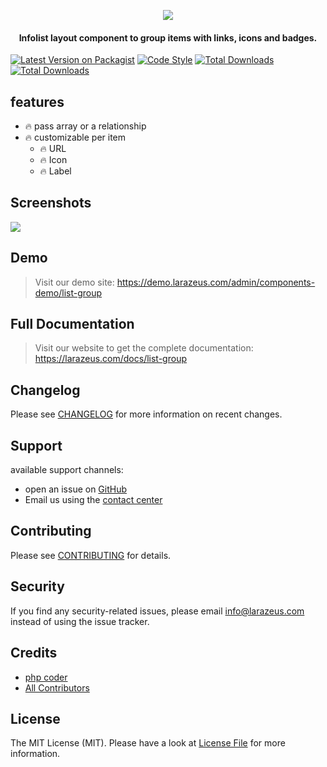 <p align="center">
<a href="https://larazeus.com"><img src="https://larazeus.com/images/lara-zeus-list-group.png" /></a>
</p>

<h4 align="center">Infolist layout component to group items with links, icons and badges.</h4>

<p align="center">

[![Latest Version on Packagist](https://img.shields.io/packagist/v/lara-zeus/list-group.svg?style=flat-square)](https://packagist.org/packages/lara-zeus/list-group)
[![Code Style](https://img.shields.io/github/actions/workflow/status/lara-zeus/list-group/fix-php-code-style-issues.yml?label=code-style&flat-square)](https://github.com/lara-zeus/list-group/actions?query=workflow%3Afix-php-code-style-issues+branch%3Amain)
[![Total Downloads](https://img.shields.io/packagist/dt/lara-zeus/list-group.svg?style=flat-square)](https://packagist.org/packages/lara-zeus/list-group)
[![Total Downloads](https://img.shields.io/github/stars/lara-zeus/list-group?style=flat-square)](https://github.com/lara-zeus/list-group)

</p>

## features

- 🔥 pass array or a relationship
- 🔥 customizable per item
  - 🔥 URL
  - 🔥 Icon
  - 🔥 Label

## Screenshots

![](https://larazeus.com/images/screenshots/list-group/list-group-1.png)

## Demo

> Visit our demo site: https://demo.larazeus.com/admin/components-demo/list-group

## Full Documentation

> Visit our website to get the complete documentation: https://larazeus.com/docs/list-group

## Changelog

Please see [CHANGELOG](CHANGELOG.md) for more information on recent changes.

## Support
available support channels:

* open an issue on [GitHub](https://github.com/lara-zeus/list-group/issues)
* Email us using the [contact center](https://larazeus.com/contact-us)

## Contributing

Please see [CONTRIBUTING](CONTRIBUTING.md) for details.

## Security

If you find any security-related issues, please email info@larazeus.com instead of using the issue tracker.

## Credits

-   [php coder](https://github.com/atmonshi)
-   [All Contributors](../../contributors)

## License

The MIT License (MIT). Please have a look at [License File](LICENSE.md) for more information.
